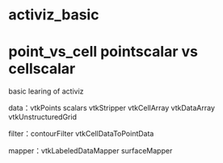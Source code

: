 # activiz_basic
# point_vs_cell  pointscalar vs cellscalar
basic learing of activiz

data：vtkPoints    scalars   vtkStripper vtkCellArray vtkDataArray  vtkUnstructuredGrid 

filter：contourFilter  vtkCellDataToPointData 

mapper：vtkLabeledDataMapper  surfaceMapper  

